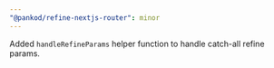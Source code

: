 ```yaml
---
"@pankod/refine-nextjs-router": minor
---
```


Added `handleRefineParams` helper function to handle catch-all refine params.
